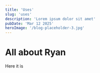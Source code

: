 ```yaml
---
title: 'Uses'
slug: 'uses'
description: 'Lorem ipsum dolor sit amet'
pubDate: 'Mar 12 2025'
heroImage: '/blog-placeholder-3.jpg'
---
```


# All about Ryan

Here it is
